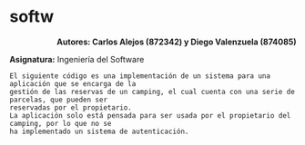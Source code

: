 # softw
<div style="text-align: right;">
    <b>Autores: Carlos Alejos (872342) y Diego Valenzuela (874085)</b>
</div>

<p> 
    <b>Asignatura:</b> Ingeniería del Software

    El siguiente código es una implementación de un sistema para una aplicación que se encarga de la 
    gestión de las reservas de un camping, el cual cuenta con una serie de parcelas, que pueden ser 
    reservadas por el propietario.
    La aplicación solo está pensada para ser usada por el propietario del camping, por lo que no se 
    ha implementado un sistema de autenticación. 
</p>